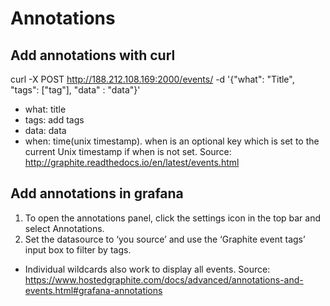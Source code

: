 # Annotations

## Add annotations with curl
  curl -X POST http://188.212.108.169:2000/events/ -d '{"what": "Title", "tags": ["tag"], "data" : "data"}'
  - what: title
  - tags: add tags
  - data: data
  - when: time(unix timestamp). when is an optional key which is set to the current Unix timestamp if when is not set.
  Source: http://graphite.readthedocs.io/en/latest/events.html

## Add annotations in grafana
  1. To open the annotations panel, click the settings icon in the top bar and select Annotations.
  2. Set the datasource to ‘you source’ and use the ‘Graphite event tags’ input box to filter by tags.
  - Individual wildcards also work to display all events.
  Source: https://www.hostedgraphite.com/docs/advanced/annotations-and-events.html#grafana-annotations
